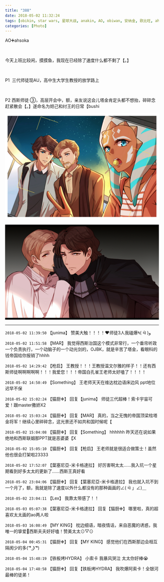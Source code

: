 ```yaml
---
title: "388"
date: 2018-05-02 11:32:24
tags: [obikin, star wars, 星球大战, anakin, AO, obiwan, 安纳金, 欧比旺, ahsoka, 阿索卡]
categories: [Photo]
---
```


<p>AO➕ahsoka</p> 
<br /> 
<p>今天上班比较闲，摸摸鱼，我现在已经除了速度什么都不剩了【。】</p> 
<br /> 
<p>P1 &nbsp;三代师徒现AU，高中生大学生教授的放学路上</p> 
<br /> 
<p>P2&nbsp;西斯师徒&nbsp;③，高层开会中，额，亲友说这会儿塔金肯定头都不想抬，碎碎念赶紧散会【。】遂命名为妲己和纣王的日常【bushi</p>

![](https://raw.githubusercontent.com/alicewish/meowchain247/master/img_cVZNdzJtQk9JV2UyejhWbzl3MTVhNVRGK3IwV09oV1o2WlJEdWRSWWFPVVBLSUFkS2g2bURnPT0.jpg)

![](https://raw.githubusercontent.com/alicewish/meowchain247/master/img_cVZNdzJtQk9JV2RJNy9KNUg0UnYvdUpTaHlLS3VacElRc2Q3NWsrUUpPVHBuZFYxYjQ4eFZ3PT0.jpg)

---

`2018-05-02 11:39:50` 【junima】 赞美大触！！！！❤️师徒3人我磕爆٩( ᐛ )و

`2018-05-02 11:51:58` 【MAR】 我觉得西斯治国这个模式非常行，一个垂帘听政一个负责执行，一个动脑子的一个动光剑的，OJBK，就是辛苦了塔金，看眼科的钱帝国给你报销了hhhh

`2018-05-02 14:29:42` 【枪启】 王教授！！！王教授温文尔雅的样子！！还有西斯师徒啊啊啊啊啊！！！我爱您！！！帝国白孔雀王老师太好嗑了！！！！

`2018-05-02 14:50:49` 【Something】 王老师天天在维达枕边语床边风 ppt地位迟早不保

`2018-05-02 15:02:24` 【猫厨✙】 回复【junima】 师徒三代超棒！索卡宇宙可爱！跟master撒娇X2

`2018-05-02 15:03:24` 【猫厨✙】 回复【MAR】 真的，当之无愧的帝国顶梁柱塔金将军！继续心里碎碎念，这光景还不如共和国时候呢【

`2018-05-02 15:04:08` 【猫厨✙】 回复【Something】 hhhhhh 昨天还在说如果绝地和西斯联姻那PPT就是恶婆婆【X

`2018-05-02 15:05:10` 【猫厨✙】 回复【枪启】 王老师就是很适合做策士！虽然他也很会打架啦23333

`2018-05-02 17:52:07` 【葉塞尼亞-米卡格達拉】 好厉害啊太太……我入坑一个星期看到好多太太的更新了……西斯王真好看

`2018-05-02 23:04:06` 【猫厨✙】 回复【葉塞尼亞-米卡格達拉】 我也就入坑不到一个月了，额，我就是除了速度以外什么都没有的那种画画的∠( ᐛ 」∠)＿

`2018-05-02 23:04:11` 【Lex】 我靠太带感了！！

`2018-05-03 05:07:38` 【葉塞尼亞-米卡格達拉】 回复【猫厨✙】 哪里啦，真的超喜欢太太画的ao两人啦

`2018-05-03 16:08:49` 【MY KING】 枕边细语，暗夜情话，来自恶魔的诱惑，我唯一的挚爱👿西斯夫夫好好嗑！赞美太太⊙▽⊙

`2018-05-04 00:45:31` 【猫厨✙】 回复【MY KING】 感觉他们在西斯那边会相互隔阂少的多( ͡° ͜ʖ ͡°)

`2018-05-04 15:48:19` 【铁板烤HYDRA】 小索卡 我暴风哭泣 太太你好棒😭

`2018-05-04 17:48:58` 【猫厨✙】 回复【铁板烤HYDRA】 我吹爆阿索卡！全银河最棒的徒弟！
